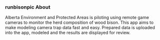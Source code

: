 <!---
Copyright 2023 Province of Alberta

Licensed under the Apache License, Version 2.0 (the "License");
you may not use this file except in compliance with the License.
You may obtain a copy of the License at

http://www.apache.org/licenses/LICENSE-2.0

Unless required by applicable law or agreed to in writing, software
distributed under the License is distributed on an "AS IS" BASIS,
WITHOUT WARRANTIES OR CONDITIONS OF ANY KIND, either express or implied.
See the License for the specific language governing permissions and
limitations under the License.
-->

### runbisonpic About

Alberta Environment and Protected Areas is piloting using remote game cameras to monitor the herd composition of wood bison.
This app aims to make modeling camera trap data fast and easy. 
Prepared data is uploaded into the app, modeled and the results are displayed for review. 
